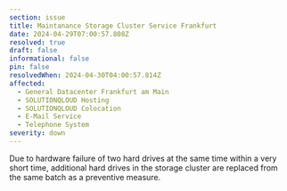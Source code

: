 ```yaml
---
section: issue
title: Maintanance Storage Cluster Service Frankfurt
date: 2024-04-29T07:00:57.808Z
resolved: true
draft: false
informational: false
pin: false
resolvedWhen: 2024-04-30T04:00:57.814Z
affected:
  - General Datacenter Frankfurt am Main
  - SOLUTIONQLOUD Hosting
  - SOLUTIONQLOUD Colocation
  - E-Mail Service
  - Telephone System
severity: down
---
```

Due to hardware failure of two hard drives at the same time within a very short time, additional hard drives in the storage cluster are replaced from the same batch as a preventive measure.